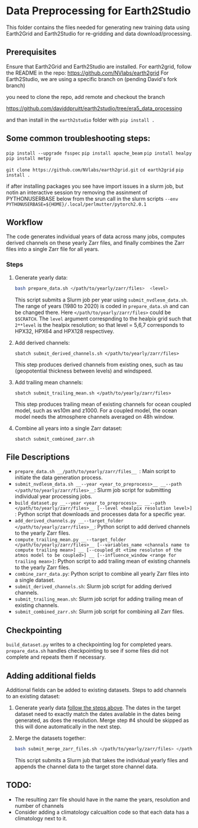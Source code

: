 # Data Preprocessing for Earth2Studio

This folder contains the files needed for generating new training data using Earth2Grid and Earth2Studio for re-gridding and data download/processing.

## Prerequisites

Ensure that Earth2Grid and Earth2Studio are installed. 
For earth2grid, follow the README in the repo:
https://github.com/NVlabs/earth2grid
For Earth2Studio, we are using a specific branch on (pending David's fork branch)

you need to clone the repo, add remote and checkout the branch 

https://github.com/daviddpruitt/earth2studio/tree/era5_data_processing

and than install in the `earth2studio` folder with  `pip install .`

## Some common troubleshooting steps:
 
`pip install --upgrade fsspec`
`pip install apache_beam`
`pip install healpy`
`pip install metpy`

`git clone https://github.com/NVlabs/earth2grid.git`
`cd earth2grid`
`pip install .`

if after installing packages you see have import issues in a slurm job, but notin an interactive session try removing the assinment of PYTHONUSERBASE below from the srun call in the slurm scripts
`--env PYTHONUSERBASE=${HOME}/.local/perlmutter/pytorch2.0.1`

## Workflow

The code generates individual years of data across many jobs, computes derived channels on these yearly Zarr files, and finally combines the Zarr files into a single Zarr file for all years.

### Steps

1. Generate yearly data:
   ```bash
   bash prepare_data.sh </path/to/yearly/zarr/files>  <level>
   ```
   This script submits a Slurm job per year using `submit_nvdlesm_data.sh`. The range of years (1980 to 2020) is coded in `prepare_data.sh` and can be changed there. Here `</path/to/yearly/zarr/files>` could be `$SCRATCH`. The `level` argument correspnding to the healpix grid such that `2**level` is the healpix resolution; so that level = 5,6,7 corresponds to HPX32, HPX64 and HPX128 respectivey.

2. Add derived channels:
   ```
   sbatch submit_derived_channels.sh </path/to/yearly/zarr/files>
   ```
   This step produces derived channels from existing ones, such as tau (geopotential thickness between levels) and windspeed.

3. Add trailing mean channels:
   ```
   sbatch submit_trailing_mean.sh </path/to/yearly/zarr/files>
   ```
   This step produces trailing mean of existing channels for ocean coupled model, such as ws10m and z1000. For a coupled model, the ocean model needs the atmosphere channels averaged on 48h window.

4. Combine all years into a single Zarr dataset:
   ```
   sbatch submit_combined_zarr.sh
   ```

## File Descriptions

- `prepare_data.sh __/path/to/yearly/zarr/files__ `: Main script to initiate the data generation process.
- `submit_nvdlesm_data.sh __--year <year_to_preprocess>__ __--path </path/to/yearly/zarr/files>__`: Slurm job script for submitting individual year processing jobs.
- `build_dataset.py __--year <year_to_preprocess>__ __--path </path/to/yearly/zarr/files>__ [--level <healpix resolution level>] `: Python script that downloads and processes data for a specific year.
- `add_derived_channels.py __--target_folder </path/to/yearly/zarr/files>__`: Python script to add derived channels to the yearly Zarr files.
- `compute_trailing_mean.py __--target_folder </path/to/yearly/zarr/files>__ [--variables_name <channals name to compute trailing mean>] __ [--coupled_dt <time resoluton of the atmos model to be coupled>] __ [--influence_window <range for trailing mean>]`: Python script to add trailing mean of existing channels to the yearly Zarr files.
- `combine_zarr_data.py`: Python script to combine all yearly Zarr files into a single dataset.
- `submit_derived_channels.sh`: Slurm job script for adding derived channels.
- `submit_trailing_mean.sh`: Slurm job script for adding trailing mean of existing channels.
- `submit_combined_zarr.sh`: Slurm job script for combining all Zarr files.

## Checkpointing

`build_dataset.py` writes to a checkpointing log for completed years. `prepare_data.sh` handles checkpointing to see if some files did not complete and repeats them if necessary.

## Adding additional fields

Additional fields can be added to existing datasets. Steps to add channels to an existing dataset:

1. Generate yearly data [follow the steps above](#Steps). The dates in the target dataset need to exactly match the dates available in the dates being generated, as does the resolution.
   Merge step #4 should be skipped as this will done automatically in the next step.

3. Merge the datasets together:
   ```bash
   bash submit_merge_zarr_files.sh </path/to/yearly/zarr/files> </path/to/target/store>
   ```
   This script submits a Slurm jub that takes the individual yearly files and appends the channel data to the target store channel data. 

## TODO: 
- The resulting zarr file should have in the name the years, resolution and number of channels 
- Consider adding a climatology calcualtion code so that each data has a climatology next to it. 
